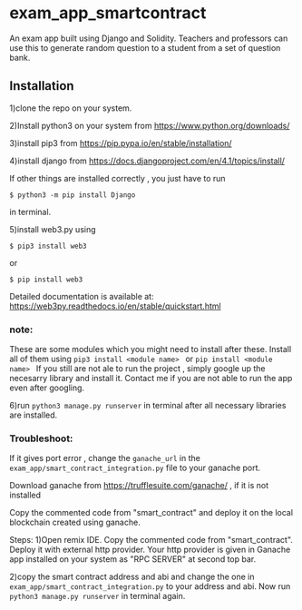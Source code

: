 # exam_app_smartcontract
An exam app built using Django and Solidity. Teachers and professors can use this to generate random question to a student from a set of question bank.

## Installation
1)clone the repo on your system.

2)Install python3 on your system from https://www.python.org/downloads/

3)install pip3 from https://pip.pypa.io/en/stable/installation/

4)install django from https://docs.djangoproject.com/en/4.1/topics/install/

If other things are installed correctly , you just have to run 
```
$ python3 -m pip install Django
```
in terminal.

5)install web3.py using

```
$ pip3 install web3
```

or

```
$ pip install web3
```

Detailed documentation is available at: https://web3py.readthedocs.io/en/stable/quickstart.html

### note: 
These are some modules which you might need to install after these. Install all of them using
```pip3 install <module name> ``` or ```pip install <module name> ```
If you still are not ale to run the project , simply google up the necesarry library and install it. 
Contact me if you are not able to run the app even after googling.

6)run ``` python3 manage.py runserver ``` in terminal after all necessary libraries are installed. 

### Troubleshoot:

If it gives port error , change the ```ganache_url``` in the ```exam_app/smart_contract_integration.py``` file to your ganache port. 

Download ganache from https://trufflesuite.com/ganache/ , if it is not installed

Copy the commented code from "smart_contract" and deploy it on the local blockchain created using ganache.

Steps:
1)Open remix IDE. Copy the commented code from "smart_contract". Deploy it with external http provider. Your http provider is given in Ganache app installed on your system as "RPC SERVER" at second top bar.

2)copy the smart contract address and abi and change the one in  ```exam_app/smart_contract_integration.py``` to your address and abi.
Now run ``` python3 manage.py runserver ``` in terminal again.

